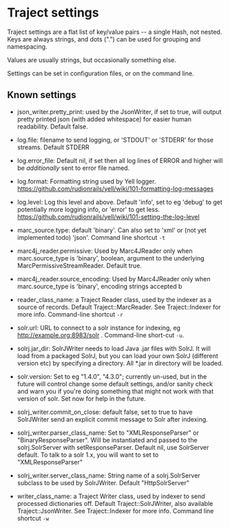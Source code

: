 # Traject settings

Traject settings are a flat list of key/value pairs -- a single
Hash, not nested. Keys are always strings, and dots (".") can be
used for grouping and namespacing.

Values are usually strings, but occasionally something else.

Settings can be set in configuration files, or on the command
line.

## Known settings

* json_writer.pretty_print: used by the JsonWriter, if set to true, will output pretty printed json (with added whitespace) for easier human readability. Default false.

* log.file: filename to send logging, or 'STDOUT' or 'STDERR' for those streams. Default STDERR

* log.error_file: Default nil, if set then all log lines of ERROR and higher will be _additionally_
                  sent to error file named.

* log.format: Formatting string used by Yell logger. https://github.com/rudionrails/yell/wiki/101-formatting-log-messages

* log.level:  Log this level and above. Default 'info', set to eg 'debug' to get potentially more logging info,
              or 'error' to get less. https://github.com/rudionrails/yell/wiki/101-setting-the-log-level

* marc_source.type: default 'binary'. Can also set to 'xml' or (not yet implemented todo) 'json'. Command line shortcut `-t`

* marc4j_reader.permissive: Used by Marc4JReader only when marc.source_type is 'binary', boolean, argument to the underlying MarcPermissiveStreamReader. Default true. 

* marc4j_reader.source_encoding: Used by Marc4JReader only when marc.source_type is 'binary', encoding strings accepted
  b

* reader_class_name: a Traject Reader class, used by the indexer as a source of records. Default Traject::MarcReader. See Traject::Indexer for more info. Command-line shortcut `-r`

* solr.url: URL to connect to a solr instance for indexing, eg http://example.org:8983/solr . Command-line short-cut `-u`.

* solrj.jar_dir: SolrJWriter needs to load Java .jar files with SolrJ. It will load from a packaged SolrJ, but you can load your own SolrJ (different version etc) by specifying a directory. All *.jar in directory will be loaded.

* solr.version: Set to eg "1.4.0", "4.3.0"; currently un-used, but in the future will control
  change some default settings, and/or sanity check and warn you if you're doing something
  that might not work with that version of solr. Set now for help in the future.

* solrj_writer.commit_on_close: default false, set to true to have SolrJWriter send an explicit commit message to Solr after indexing.

* solrj_writer.parser_class_name: Set to "XMLResponseParser" or "BinaryResponseParser". Will be instantiated and passed to the solrj.SolrServer with setResponseParser. Default nil, use SolrServer default. To talk to a solr 1.x, you will want to set to "XMLResponseParser"

* solrj_writer.server_class_name: String name of a solrj.SolrServer subclass to be used by SolrJWriter. Default "HttpSolrServer"

* writer_class_name: a Traject Writer class, used by indexer to send processed dictionaries off. Default Traject::SolrJWriter, also available Traject::JsonWriter. See Traject::Indexer for more info. Command line shortcut `-w`
